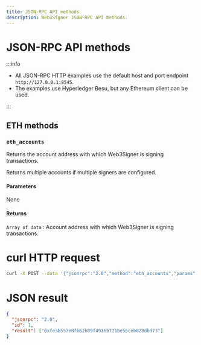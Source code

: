 ```yaml
---
title: JSON-RPC API methods
description: Web3Signer JSON-RPC API methods.
---
```


# JSON-RPC API methods

:::info

- All JSON-RPC HTTP examples use the default host and port endpoint `http://127.0.0.1:8545`.
- The examples use Hyperledger Besu, but any Ethereum client can be used.

:::

## ETH methods

### `eth_accounts`

Returns the account address with which Web3Signer is signing transactions.

Returns multiple accounts if multiple signers are configured.

#### Parameters

None

#### Returns

`Array of data` : Account address with which Web3Signer is signing transactions.

<!--tabs-->

# curl HTTP request

```bash
curl -X POST --data '{"jsonrpc":"2.0","method":"eth_accounts","params":[],"id":1}' http://127.0.0.1:8545
```

# JSON result

```json
{
  "jsonrpc": "2.0",
  "id": 1,
  "result": ["0xfe3b557e8fb62b89f4916b721be55ceb828dbd73"]
}
```

<!--/tabs-->
